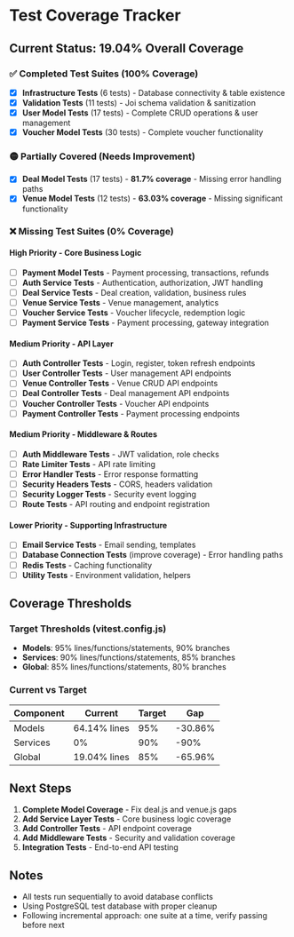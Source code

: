 # Test Coverage Tracker

## Current Status: **19.04% Overall Coverage**

### ✅ **Completed Test Suites (100% Coverage)**
- [x] **Infrastructure Tests** (6 tests) - Database connectivity & table existence
- [x] **Validation Tests** (11 tests) - Joi schema validation & sanitization  
- [x] **User Model Tests** (17 tests) - Complete CRUD operations & user management
- [x] **Voucher Model Tests** (30 tests) - Complete voucher functionality

### 🟡 **Partially Covered (Needs Improvement)**
- [x] **Deal Model Tests** (17 tests) - **81.7% coverage** - Missing error handling paths
- [x] **Venue Model Tests** (12 tests) - **63.03% coverage** - Missing significant functionality

### ❌ **Missing Test Suites (0% Coverage)**

#### **High Priority - Core Business Logic**
- [ ] **Payment Model Tests** - Payment processing, transactions, refunds
- [ ] **Auth Service Tests** - Authentication, authorization, JWT handling
- [ ] **Deal Service Tests** - Deal creation, validation, business rules
- [ ] **Venue Service Tests** - Venue management, analytics
- [ ] **Voucher Service Tests** - Voucher lifecycle, redemption logic
- [ ] **Payment Service Tests** - Payment processing, gateway integration

#### **Medium Priority - API Layer**
- [ ] **Auth Controller Tests** - Login, register, token refresh endpoints
- [ ] **User Controller Tests** - User management API endpoints
- [ ] **Venue Controller Tests** - Venue CRUD API endpoints
- [ ] **Deal Controller Tests** - Deal management API endpoints
- [ ] **Voucher Controller Tests** - Voucher API endpoints
- [ ] **Payment Controller Tests** - Payment processing endpoints

#### **Medium Priority - Middleware & Routes**
- [ ] **Auth Middleware Tests** - JWT validation, role checks
- [ ] **Rate Limiter Tests** - API rate limiting
- [ ] **Error Handler Tests** - Error response formatting
- [ ] **Security Headers Tests** - CORS, headers validation
- [ ] **Security Logger Tests** - Security event logging
- [ ] **Route Tests** - API routing and endpoint registration

#### **Lower Priority - Supporting Infrastructure**
- [ ] **Email Service Tests** - Email sending, templates
- [ ] **Database Connection Tests** (improve coverage) - Error handling paths
- [ ] **Redis Tests** - Caching functionality
- [ ] **Utility Tests** - Environment validation, helpers

## Coverage Thresholds

### **Target Thresholds (vitest.config.js)**
- **Models**: 95% lines/functions/statements, 90% branches
- **Services**: 90% lines/functions/statements, 85% branches
- **Global**: 85% lines/functions/statements, 80% branches

### **Current vs Target**
| Component | Current | Target | Gap |
|-----------|---------|--------|-----|
| Models | 64.14% lines | 95% | -30.86% |
| Services | 0% | 90% | -90% |
| Global | 19.04% lines | 85% | -65.96% |

## Next Steps

1. **Complete Model Coverage** - Fix deal.js and venue.js gaps
2. **Add Service Layer Tests** - Core business logic coverage
3. **Add Controller Tests** - API endpoint coverage
4. **Add Middleware Tests** - Security and validation coverage
5. **Integration Tests** - End-to-end API testing

## Notes
- All tests run sequentially to avoid database conflicts
- Using PostgreSQL test database with proper cleanup
- Following incremental approach: one suite at a time, verify passing before next